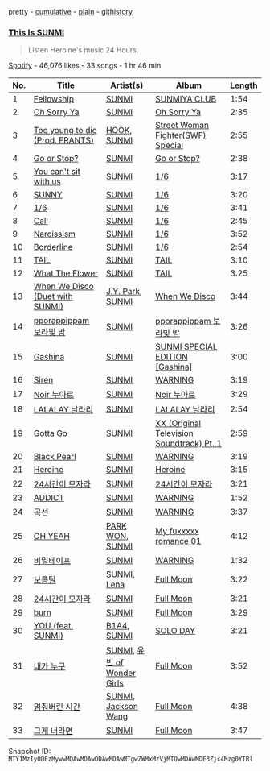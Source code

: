 pretty - [cumulative](/playlists/cumulative/37i9dQZF1DX5wTRh9H8LSC.md) - [plain](/playlists/plain/37i9dQZF1DX5wTRh9H8LSC) - [githistory](https://github.githistory.xyz/mackorone/spotify-playlist-archive/blob/main/playlists/plain/37i9dQZF1DX5wTRh9H8LSC)

### [This Is SUNMI](https://open.spotify.com/playlist/37i9dQZF1DX5wTRh9H8LSC)

> Listen Heroine's music 24 Hours.

[Spotify](https://open.spotify.com/user/spotify) - 46,076 likes - 33 songs - 1 hr 46 min

| No. | Title | Artist(s) | Album | Length |
|---|---|---|---|---|
| 1 | [Fellowship](https://open.spotify.com/track/6PW5GLnTnF9krvqR3QcjWg) | [SUNMI](https://open.spotify.com/artist/6MoXcK2GyGg7FIyxPU5yW6) | [SUNMIYA CLUB](https://open.spotify.com/album/5m1kGBVJBKcrlLBgy300vV) | 1:54 |
| 2 | [Oh Sorry Ya](https://open.spotify.com/track/03HYOtfzbzx0HPHMcfLFOe) | [SUNMI](https://open.spotify.com/artist/6MoXcK2GyGg7FIyxPU5yW6) | [Oh Sorry Ya](https://open.spotify.com/album/4LKKDcLPX4aZXGfnlpFPi7) | 2:35 |
| 3 | [Too young to die \(Prod\. FRANTS\)](https://open.spotify.com/track/4vYEpQ762uNTfIgZ6Rqyd2) | [HOOK](https://open.spotify.com/artist/3pS5aTs5sdGlypb1vVWhvA), [SUNMI](https://open.spotify.com/artist/6MoXcK2GyGg7FIyxPU5yW6) | [Street Woman Fighter\(SWF\) Special](https://open.spotify.com/album/3iW6rZmhiSLNveTOrX26z6) | 2:55 |
| 4 | [Go or Stop?](https://open.spotify.com/track/5ZQt1BxZ25CYGgxC7g3XFt) | [SUNMI](https://open.spotify.com/artist/6MoXcK2GyGg7FIyxPU5yW6) | [Go or Stop?](https://open.spotify.com/album/1oMfb1X1wk1cyc60tNrqaA) | 2:38 |
| 5 | [You can't sit with us](https://open.spotify.com/track/4aS8OY1JsRSBKGfnAkIOZH) | [SUNMI](https://open.spotify.com/artist/6MoXcK2GyGg7FIyxPU5yW6) | [1/6](https://open.spotify.com/album/3UJlc2nl7tik1gD23DOBVX) | 3:17 |
| 6 | [SUNNY](https://open.spotify.com/track/1ZKj8dOHp1gaOE9BGvyWWU) | [SUNMI](https://open.spotify.com/artist/6MoXcK2GyGg7FIyxPU5yW6) | [1/6](https://open.spotify.com/album/3UJlc2nl7tik1gD23DOBVX) | 3:20 |
| 7 | [1/6](https://open.spotify.com/track/5o0dqwd2sAdckax4pb6feU) | [SUNMI](https://open.spotify.com/artist/6MoXcK2GyGg7FIyxPU5yW6) | [1/6](https://open.spotify.com/album/3UJlc2nl7tik1gD23DOBVX) | 3:41 |
| 8 | [Call](https://open.spotify.com/track/2HmA6srhyIetFJ9pb4kvdG) | [SUNMI](https://open.spotify.com/artist/6MoXcK2GyGg7FIyxPU5yW6) | [1/6](https://open.spotify.com/album/3UJlc2nl7tik1gD23DOBVX) | 2:45 |
| 9 | [Narcissism](https://open.spotify.com/track/4VVbHgWyMvvuvSo4h36xS9) | [SUNMI](https://open.spotify.com/artist/6MoXcK2GyGg7FIyxPU5yW6) | [1/6](https://open.spotify.com/album/3UJlc2nl7tik1gD23DOBVX) | 3:52 |
| 10 | [Borderline](https://open.spotify.com/track/2ufe0UMTd8ay3irNf1kIsX) | [SUNMI](https://open.spotify.com/artist/6MoXcK2GyGg7FIyxPU5yW6) | [1/6](https://open.spotify.com/album/3UJlc2nl7tik1gD23DOBVX) | 2:54 |
| 11 | [TAIL](https://open.spotify.com/track/7muTXW7kGytN3zdomku6FV) | [SUNMI](https://open.spotify.com/artist/6MoXcK2GyGg7FIyxPU5yW6) | [TAIL](https://open.spotify.com/album/6N8gHTBafJrVn0tcn9AKqz) | 3:10 |
| 12 | [What The Flower](https://open.spotify.com/track/3uVqwK7jRfNb04b5i4hJqT) | [SUNMI](https://open.spotify.com/artist/6MoXcK2GyGg7FIyxPU5yW6) | [TAIL](https://open.spotify.com/album/6N8gHTBafJrVn0tcn9AKqz) | 3:25 |
| 13 | [When We Disco \(Duet with SUNMI\)](https://open.spotify.com/track/6t9nnPyEZfjcn1aLJ4l9AK) | [J.Y\. Park](https://open.spotify.com/artist/1TTx0YcbKUtJIZY1HEnh9B), [SUNMI](https://open.spotify.com/artist/6MoXcK2GyGg7FIyxPU5yW6) | [When We Disco](https://open.spotify.com/album/1PllJjUqafNlQ23eBqs511) | 3:44 |
| 14 | [pporappippam 보라빛 밤](https://open.spotify.com/track/7oQh96s9YemWG3A4zkIbrU) | [SUNMI](https://open.spotify.com/artist/6MoXcK2GyGg7FIyxPU5yW6) | [pporappippam 보라빛 밤](https://open.spotify.com/album/5IKVYCIhY5SyMhj1cYovz3) | 3:26 |
| 15 | [Gashina](https://open.spotify.com/track/0jFHMDRXxKaREor3hBEEST) | [SUNMI](https://open.spotify.com/artist/6MoXcK2GyGg7FIyxPU5yW6) | [SUNMI SPECIAL EDITION \[Gashina\]](https://open.spotify.com/album/3TSX6AxLdCP4E5o3F5jCdN) | 3:00 |
| 16 | [Siren](https://open.spotify.com/track/6ySoz8mujfiQS37xjEEZCv) | [SUNMI](https://open.spotify.com/artist/6MoXcK2GyGg7FIyxPU5yW6) | [WARNING](https://open.spotify.com/album/7FapH4ThxhFnwohoMGs4dR) | 3:19 |
| 17 | [Noir 누아르](https://open.spotify.com/track/1KCXYoPIpvafzaAGtiRjci) | [SUNMI](https://open.spotify.com/artist/6MoXcK2GyGg7FIyxPU5yW6) | [Noir 누아르](https://open.spotify.com/album/1EBhkTQyICi50mKuybqDp9) | 3:29 |
| 18 | [LALALAY 날라리](https://open.spotify.com/track/0wqdresTib8pJkrpKK1nmF) | [SUNMI](https://open.spotify.com/artist/6MoXcK2GyGg7FIyxPU5yW6) | [LALALAY 날라리](https://open.spotify.com/album/7qmsar8kXnwi8k6OCTNoj5) | 2:54 |
| 19 | [Gotta Go](https://open.spotify.com/track/6fYDnLnVFV0n3FMxgEnIcg) | [SUNMI](https://open.spotify.com/artist/6MoXcK2GyGg7FIyxPU5yW6) | [XX \(Original Television Soundtrack\) Pt\. 1](https://open.spotify.com/album/4qneAGjgqL6nMSVY8J2OCD) | 2:59 |
| 20 | [Black Pearl](https://open.spotify.com/track/6f5h8n8UR4fsz8LjCkAOFy) | [SUNMI](https://open.spotify.com/artist/6MoXcK2GyGg7FIyxPU5yW6) | [WARNING](https://open.spotify.com/album/7FapH4ThxhFnwohoMGs4dR) | 3:19 |
| 21 | [Heroine](https://open.spotify.com/track/5gA9Xn8oPts2aewPgxVkPD) | [SUNMI](https://open.spotify.com/artist/6MoXcK2GyGg7FIyxPU5yW6) | [Heroine](https://open.spotify.com/album/4lWDPUQmrZPyO9T9pWfZc2) | 3:15 |
| 22 | [24시간이 모자라](https://open.spotify.com/track/1KvMjr7Yx2WKl5WV4YCj9Y) | [SUNMI](https://open.spotify.com/artist/6MoXcK2GyGg7FIyxPU5yW6) | [24시간이 모자라](https://open.spotify.com/album/6DlHIJKs51neBto8JtrcMC) | 3:21 |
| 23 | [ADDICT](https://open.spotify.com/track/4SKDBovL7V7JzFz4BtAaUd) | [SUNMI](https://open.spotify.com/artist/6MoXcK2GyGg7FIyxPU5yW6) | [WARNING](https://open.spotify.com/album/7FapH4ThxhFnwohoMGs4dR) | 1:52 |
| 24 | [곡선](https://open.spotify.com/track/4F0zJatuBIKVCaezK26Uvo) | [SUNMI](https://open.spotify.com/artist/6MoXcK2GyGg7FIyxPU5yW6) | [WARNING](https://open.spotify.com/album/7FapH4ThxhFnwohoMGs4dR) | 3:37 |
| 25 | [OH YEAH](https://open.spotify.com/track/3eTv0AJWT9abddyIboLd01) | [PARK WON](https://open.spotify.com/artist/1XujSdsxykPhP3dn6HaT4l), [SUNMI](https://open.spotify.com/artist/6MoXcK2GyGg7FIyxPU5yW6) | [My fuxxxxx romance 01](https://open.spotify.com/album/6QEoy9NgTE3tpCoHgb4crc) | 4:12 |
| 26 | [비밀테이프](https://open.spotify.com/track/2g5Tbu6EbZz9pT3ku8JXfc) | [SUNMI](https://open.spotify.com/artist/6MoXcK2GyGg7FIyxPU5yW6) | [WARNING](https://open.spotify.com/album/7FapH4ThxhFnwohoMGs4dR) | 1:32 |
| 27 | [보름달](https://open.spotify.com/track/4DrMEpcUwwRyxLtRjnPvZk) | [SUNMI](https://open.spotify.com/artist/6MoXcK2GyGg7FIyxPU5yW6), [Lena](https://open.spotify.com/artist/0EmA3wlv6dnf3Pc9SINsvA) | [Full Moon](https://open.spotify.com/album/6Pm5C5xZsAvhHfquG5iO9Q) | 3:22 |
| 28 | [24시간이 모자라](https://open.spotify.com/track/2HLohseraYUuuP9Jgz6pZ7) | [SUNMI](https://open.spotify.com/artist/6MoXcK2GyGg7FIyxPU5yW6) | [Full Moon](https://open.spotify.com/album/6Pm5C5xZsAvhHfquG5iO9Q) | 3:21 |
| 29 | [burn](https://open.spotify.com/track/1leUuiU53gcrZsnTmwidNb) | [SUNMI](https://open.spotify.com/artist/6MoXcK2GyGg7FIyxPU5yW6) | [Full Moon](https://open.spotify.com/album/6Pm5C5xZsAvhHfquG5iO9Q) | 3:29 |
| 30 | [YOU \(feat\. SUNMI\)](https://open.spotify.com/track/1bthBgj2YMcn2w0LBQl5eI) | [B1A4](https://open.spotify.com/artist/3sxWOFw4MSN54SIQ8np6iG), [SUNMI](https://open.spotify.com/artist/6MoXcK2GyGg7FIyxPU5yW6) | [SOLO DAY](https://open.spotify.com/album/5bzGBXIqZIiqKJHDTNP8ix) | 3:21 |
| 31 | [내가 누구](https://open.spotify.com/track/2mCm2BC5rNsX4dCe0IedxS) | [SUNMI](https://open.spotify.com/artist/6MoXcK2GyGg7FIyxPU5yW6), [유빈 of Wonder Girls](https://open.spotify.com/artist/1eaKmXYQ1g9M2DPXpnD6sY) | [Full Moon](https://open.spotify.com/album/6Pm5C5xZsAvhHfquG5iO9Q) | 3:52 |
| 32 | [멈춰버린 시간](https://open.spotify.com/track/4AgEO6iy3fsyLbpjAdt42g) | [SUNMI](https://open.spotify.com/artist/6MoXcK2GyGg7FIyxPU5yW6), [Jackson Wang](https://open.spotify.com/artist/1kfWoWgCugPkyxQP8lkRlY) | [Full Moon](https://open.spotify.com/album/6Pm5C5xZsAvhHfquG5iO9Q) | 4:38 |
| 33 | [그게 너라면](https://open.spotify.com/track/5ISTy9kctyjm2zNW9TeZqI) | [SUNMI](https://open.spotify.com/artist/6MoXcK2GyGg7FIyxPU5yW6) | [Full Moon](https://open.spotify.com/album/6Pm5C5xZsAvhHfquG5iO9Q) | 3:47 |

Snapshot ID: `MTY1MzIyODEzMywwMDAwMDAwODAwMDAwMTgwZWMxMzVjMTQwMDAwMDE3Zjc4Mzg0YTRl`
